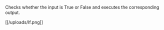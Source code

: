 Checks whether the input is True or False and executes the corresponding output.

[[/uploads/If.png]]